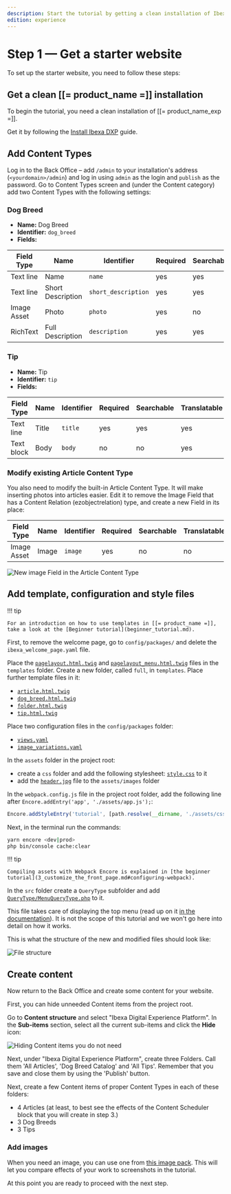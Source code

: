 ```yaml
---
description: Start the tutorial by getting a clean installation of Ibexa Experience and preparing initial content.
edition: experience
---
```


# Step 1 — Get a starter website

To set up the starter website, you need to follow these steps:

## Get a clean [[= product_name =]] installation

To begin the tutorial, you need a clean installation of [[= product_name_exp =]].

Get it by following the [Install Ibexa DXP](install_ibexa_dxp.md) guide.

## Add Content Types

Log in to the Back Office – add `/admin` to your installation's address (`<yourdomain>/admin`) and log in using `admin` as the login and `publish` as the password. Go to Content Types screen and (under the Content category) add two Content Types with the following settings:

### Dog Breed

- **Name:** Dog Breed
- **Identifier:** `dog_breed`
- **Fields:**

| Field Type | Name              | Identifier          | Required | Searchable | Translatable |
|------------|-------------------|---------------------|----------|------------|--------------|
| Text line  | Name              | `name`              | yes      | yes        | yes          |
| Text line  | Short Description | `short_description` | yes      | yes        | yes          |
| Image Asset | Photo             | `photo`             | yes      | no         | no           |
| RichText   | Full Description  | `description`       | yes      | yes        | yes          |

### Tip

- **Name:** Tip
- **Identifier:** `tip`
- **Fields:**

| Field Type  | Name  | Identifier | Required | Searchable | Translatable |
|-------------|-------|------------|----------|------------|--------------|
| Text line   | Title | `title`    | yes      | yes        | yes          |
| Text block  | Body  | `body`     | no       | no         | yes          |

### Modify existing Article Content Type

You also need to modify the built-in Article Content Type. It will make inserting photos into articles easier.
Edit it to remove the Image Field that has a Content Relation (ezobjectrelation) type, and create a new Field in its place:

| Field Type | Name  | Identifier | Required | Searchable | Translatable |
|------------|-------|------------|----------|------------|--------------|
| Image Asset | Image | `image`    |yes       |no          | no           |

![New image Field in the Article Content Type](enterprise_tut_image_in_article_ct.png)

## Add template, configuration and style files

!!! tip

    For an introduction on how to use templates in [[= product_name =]], take a look at the [Beginner tutorial](beginner_tutorial.md).

First, to remove the welcome page, go to `config/packages/` and delete the `ibexa_welcome_page.yaml` file.

Place the [`pagelayout.html.twig`](https://github.com/ezsystems/developer-documentation/blob/master/code_samples/tutorials/page_tutorial_starting_point/templates/pagelayout.html.twig) and [`pagelayout_menu.html.twig`](https://github.com/ezsystems/developer-documentation/blob/master/code_samples/tutorials/page_tutorial_starting_point/templates/pagelayout_menu.html.twig) files in the `templates` folder. Create a new folder, called `full`, in `templates`. Place further template files in it:

- [`article.html.twig`](https://github.com/ezsystems/developer-documentation/blob/master/code_samples/tutorials/page_tutorial_starting_point/templates/full/article.html.twig)
- [`dog_breed.html.twig`](https://github.com/ezsystems/developer-documentation/blob/master/code_samples/tutorials/page_tutorial_starting_point/templates/full/dog_breed.html.twig)
- [`folder.html.twig`](https://github.com/ezsystems/developer-documentation/blob/master/code_samples/tutorials/page_tutorial_starting_point/templates/full/folder.html.twig)
- [`tip.html.twig`](https://github.com/ezsystems/developer-documentation/blob/master/code_samples/tutorials/page_tutorial_starting_point/templates/full/tip.html.twig)

Place two configuration files in the `config/packages` folder:

- [`views.yaml`](https://github.com/ezsystems/developer-documentation/blob/master/code_samples/tutorials/page_tutorial_starting_point/config/packages/views.yaml)
- [`image_variations.yaml`](https://github.com/ezsystems/developer-documentation/blob/master/code_samples/tutorials/page_tutorial_starting_point/config/packages/image_variations.yaml)

In the `assets` folder in the project root:

- create a `css` folder and add the following stylesheet: [`style.css`](https://github.com/ezsystems/developer-documentation/blob/master/code_samples/tutorials/page_tutorial_starting_point/assets/css/style.css) to it
- add the [`header.jpg`](https://github.com/ezsystems/developer-documentation/blob/master/code_samples/tutorials/page_tutorial_starting_point/assets/images/header.jpg) file to the `assets/images` folder

In the `webpack.config.js` file in the project root folder, add the following line after `Encore.addEntry('app', './assets/app.js');`:

``` js
Encore.addStyleEntry('tutorial', [path.resolve(__dirname, './assets/css/style.css')]);
```

Next, in the terminal run the commands:

``` bash
yarn encore <dev|prod>
php bin/console cache:clear
```

!!! tip

    Compiling assets with Webpack Encore is explained in [the beginner tutorial](3_customize_the_front_page.md#configuring-webpack).

In the `src` folder create a `QueryType` subfolder and add [`QueryType/MenuQueryType.php`](https://github.com/ezsystems/developer-documentation/blob/master/code_samples/tutorials/page_tutorial_starting_point/src/QueryType/MenuQueryType.php) to it.

This file takes care of displaying the top menu (read up on it [in the documentation](content_queries.md#query-types)).
It is not the scope of this tutorial and we won't go here into detail on how it works.

This is what the structure of the new and modified files should look like:

![File structure](enterprise_tut_file_structure.png)

## Create content

Now return to the Back Office and create some content for your website.

First, you can hide unneeded Content items from the project root.

Go to **Content structure** and select "Ibexa Digital Experience Platform".
In the **Sub-items** section, select all the current sub-items and click the **Hide** icon:

![Hiding Content items you do not need](enterprise_tut_hide_content.png)

Next, under "Ibexa Digital Experience Platform", create three Folders. Call them 'All Articles', 'Dog Breed Catalog' and 'All Tips'.
Remember that you save and close them by using the 'Publish' button.

Next, create a few Content items of proper Content Types in each of these folders:

- 4 Articles (at least, to best see the effects of the Content Scheduler block that you will create in step 3.)
- 3 Dog Breeds
- 3 Tips

### Add images

When you need an image, you can use one from [this image pack](img/photos.zip).
This will let you compare effects of your work to screenshots in the tutorial.

At this point you are ready to proceed with the next step.
